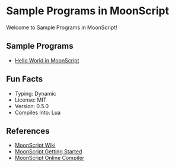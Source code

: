 # Sample Programs in MoonScript

Welcome to Sample Programs in MoonScript!

## Sample Programs

- [Hello World in MoonScript](https://github.com/TheRenegadeCoder/sample-programs/issues/178)

## Fun Facts

- Typing: Dynamic
- License: MIT
- Version: 0.5.0
- Compiles Into: Lua

## References

- [MoonScript Wiki](https://moonscript.org/)
- [MoonScript Getting Started](http://leafo.net/posts/getting_started_with_moonscript.html)
- [MoonScript Online Compiler](http://moonscript.org/compiler/)
